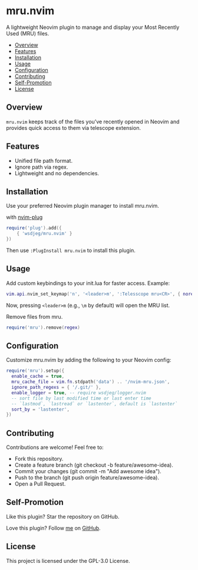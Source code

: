 # mru.nvim

A lightweight Neovim plugin to manage and display your Most Recently Used (MRU) files.

<!-- vim-markdown-toc GFM -->

- [Overview](#overview)
- [Features](#features)
- [Installation](#installation)
- [Usage](#usage)
- [Configuration](#configuration)
- [Contributing](#contributing)
- [Self-Promotion](#self-promotion)
- [License](#license)

<!-- vim-markdown-toc -->

## Overview

`mru.nvim` keeps track of the files you’ve recently opened in Neovim and
provides quick access to them via telescope extension.

## Features

- Unified file path format.
- Ignore path via regex.
- Lightweight and no dependencies.

## Installation

Use your preferred Neovim plugin manager to install mru.nvim.

with [nvim-plug](https://github.com/wsdjeg/nvim-plug)

```lua
require('plug').add({
    { 'wsdjeg/mru.nvim' }
})
```

Then use `:PlugInstall mru.nvim` to install this plugin.

## Usage

Add custom keybindings to your init.lua for faster access. Example:

```lua
vim.api.nvim_set_keymap('n', '<leader>m', ':Telesscope mru<CR>', { noremap = true, silent = true })
```

Now, pressing `<leader>m` (e.g., `\m` by default) will open the MRU list.

Remove files from mru.

```lua
require('mru').remove(regex)
```

## Configuration

Customize mru.nvim by adding the following to your Neovim config:

```lua
require('mru').setup({
  enable_cache = true,
  mru_cache_file = vim.fn.stdpath('data') .. '/nvim-mru.json',
  ignore_path_regexs = { '/.git/' },
  enable_logger = true, -- require wsdjeg/logger.nvim
  -- sort file by last modified time or last enter time
  -- `lastmod`, `lastread` or `lastenter`, default is `lastenter`
  sort_by = 'lastenter',
})
```

## Contributing

Contributions are welcome! Feel free to:

- Fork this repository.
- Create a feature branch (git checkout -b feature/awesome-idea).
- Commit your changes (git commit -m "Add awesome idea").
- Push to the branch (git push origin feature/awesome-idea).
- Open a Pull Request.

## Self-Promotion

Like this plugin? Star the repository on
GitHub.

Love this plugin? Follow [me](https://wsdjeg.net/) on
[GitHub](https://github.com/wsdjeg).

## License

This project is licensed under the GPL-3.0 License.

